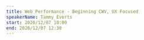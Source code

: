 ```yaml
---
title: Web Performance - Beginning CWV, UX Focused
speakerName: Tammy Everts
start: 2020/12/07 10:00
end: 2020/12/07 12:30
---
```

